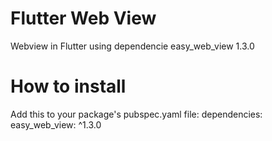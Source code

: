 # Flutter Web View

Webview in Flutter using dependencie easy_web_view 1.3.0

# How to install

Add this to your package's pubspec.yaml file:
dependencies:
  easy_web_view: ^1.3.0
